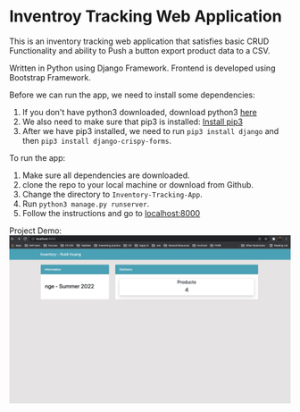 # Inventroy Tracking Web Application

This is an inventory tracking web application that satisfies basic CRUD Functionality and ability to Push a button export product data to a CSV.  

Written in Python using Django Framework. Frontend is developed using Bootstrap Framework.  

Before we can run the app, we need to install some dependencies:
1. If you don't have python3 downloaded, download python3 [here](https://www.python.org/downloads/)
2. We also need to make sure that pip3 is installed: [Install pip3](https://pip.pypa.io/en/stable/installation/)
3. After we have pip3 installed, we need to run `pip3 install django` and then `pip3 install django-crispy-forms`.


To run the app:
1. Make sure all dependencies are downloaded.
2. clone the repo to your local machine or download from Github. 
3. Change the directory to `Inventory-Tracking-App`.
4. Run `python3 manage.py runserver`.
5. Follow the instructions and go to [localhost:8000](http://localhost:8000/)

Project Demo:
	![main page](Demo_1.png)

